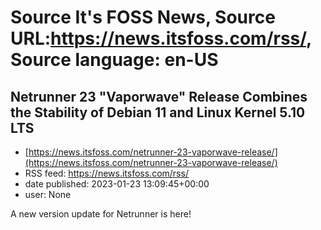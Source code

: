 # Source It's FOSS News, Source URL:https://news.itsfoss.com/rss/, Source language: en-US

## Netrunner 23 "Vaporwave" Release Combines the Stability of Debian 11 and Linux Kernel 5.10 LTS
 - [https://news.itsfoss.com/netrunner-23-vaporwave-release/](https://news.itsfoss.com/netrunner-23-vaporwave-release/)
 - RSS feed: https://news.itsfoss.com/rss/
 - date published: 2023-01-23 13:09:45+00:00
 - user: None

A new version update for Netrunner is here!

